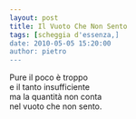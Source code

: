 ```yaml
---
layout: post
title: Il Vuoto Che Non Sento
tags: [scheggia d'essenza,]
date: 2010-05-05 15:20:00
author: pietro
---
```

Pure il poco è troppo<br/>e il tanto insufficiente<br/>ma la quantità non conta<br/>nel vuoto che non sento.
